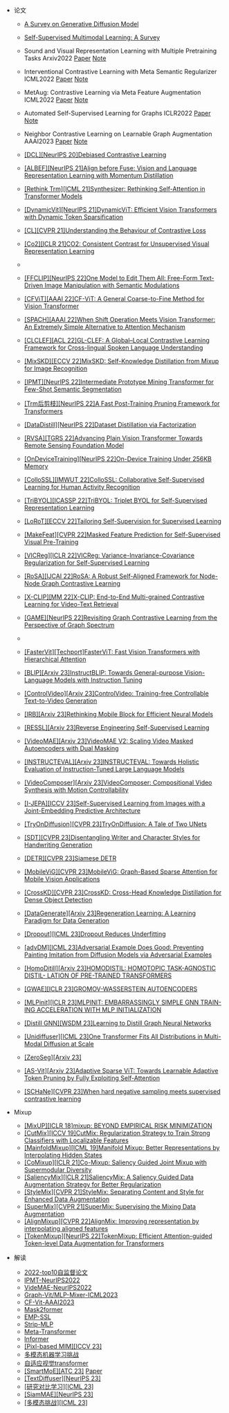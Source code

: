 - 论文
  - [A Survey on Generative Diffusion Model](https://arxiv.org/abs/2209.02646)
  - [Self-Supervised Multimodal Learning: A Survey](https://arxiv.org/abs/2304.01008)
    
    

  - Sound and Visual Representation Learning with Multiple Pretraining Tasks Arxiv2022 [Paper](https://arxiv.org/abs/2201.01046) [Note](https://juejin.cn/post/7080724955414921247)

  - Interventional Contrastive Learning with Meta Semantic Regularizer ICML2022 [Paper](https://arxiv.org/abs/2206.14702) [Note](https://juejin.cn/post/7183909795198402619)

  - MetAug: Contrastive Learning via Meta Feature Augmentation ICML2022 [Paper](https://arxiv.org/abs/2203.05119) [Note](https://juejin.cn/post/7182797568681148477)

  - Automated Self-Supervised Learning for Graphs ICLR2022 [Paper](https://arxiv.org/abs/2106.05470) [Note](https://juejin.cn/post/7081164839837499399)

  - Neighbor Contrastive Learning on Learnable Graph Augmentation AAAI2023 [Paper](https://arxiv.org/abs/2301.01404) [Note](https://juejin.cn/post/7222174980531191845)

  - [[DCL][NeurIPS 20]Debiased Contrastive Learning](https://proceedings.neurips.cc/paper/2020/hash/63c3ddcc7b23daa1e42dc41f9a44a873-Abstract.html)

  - [[ALBEF][NeurIPS 21]Align before Fuse: Vision and Language Representation Learning with Momentum Distillation](https://arxiv.org/abs/2107.07651)
  - [[Rethink Trm][ICML 21]Synthesizer: Rethinking Self-Attention in Transformer Models](https://arxiv.org/abs/2005.00743)
  - [[DynamicVit][NeurIPS 21]DynamicViT: Efficient Vision Transformers with Dynamic Token Sparsification](https://proceedings.neurips.cc/paper/2021/hash/747d3443e319a22747fbb873e8b2f9f2-Abstract.html)
  - [[CL][CVPR 21]Understanding the Behaviour of Contrastive Loss](https://arxiv.org/abs/2012.09740)
  - [[Co2][ICLR 21]CO2: Consistent Contrast for Unsupervised Visual Representation Learning](https://arxiv.org/abs/2010.02217)
  - 

  - [[FFCLIP][NeurIPS 22]One Model to Edit Them All: Free-Form Text-Driven Image Manipulation with Semantic Modulations](https://arxiv.org/abs/2210.07883)
  - [[CFViT][AAAI 22]CF-ViT: A General Coarse-to-Fine Method for Vision Transformer](https://arxiv.org/abs/2203.03821)
  - [[SPACH][AAAI 22]When Shift Operation Meets Vision Transformer: An Extremely Simple Alternative to Attention Mechanism](https://arxiv.org/abs/2201.10801)
  - [[CLCLEF][ACL 22]GL-CLEF: A Global–Local Contrastive Learning Framework for Cross-lingual Spoken Language Understanding](https://arxiv.org/abs/2204.08325)
  - [[MixSKD][ECCV 22]MixSKD: Self-Knowledge Distillation from Mixup for Image Recognition](https://arxiv.org/abs/2208.05768)
  - [[IPMT][NeurIPS 22]Intermediate Prototype Mining Transformer for Few-Shot Semantic Segmentation](https://arxiv.org/abs/2210.06780)
  - [[Trm后剪枝][NeurIPS 22]A Fast Post-Training Pruning Framework for Transformers](https://arxiv.org/abs/2204.09656)
  - [[DataDistill][NeurIPS 22]Dataset Distillation via Factorization](https://arxiv.org/abs/2210.16774)
  - [[RVSA][TGRS 22]Advancing Plain Vision Transformer Towards Remote Sensing Foundation Model](https://arxiv.org/abs/2208.03987)
  - [[OnDeviceTraining][NeurIPS 22]On-Device Training Under 256KB Memory](https://arxiv.org/abs/2206.15472)
  - [[ColloSSL][IMWUT 22]ColloSSL: Collaborative Self-Supervised Learning for Human Activity Recognition](https://arxiv.org/abs/2202.00758)
  - [[TriBYOL][ICASSP 22]TriBYOL: Triplet BYOL for Self-Supervised Representation Learning](https://arxiv.org/abs/2206.03012)
  - [[LoRoT][ECCV 22]Tailoring Self-Supervision for Supervised Learning](https://arxiv.org/abs/2207.10023)
  - [[MakeFeat][CVPR 22]Masked Feature Prediction for Self-Supervised Visual Pre-Training](https://arxiv.org/abs/2112.09133)
  - [[VICReg][ICLR 22]VICReg: Variance-Invariance-Covariance Regularization for Self-Supervised Learning](https://arxiv.org/abs/2105.04906)
  - [[RoSA][IJCAI 22]RoSA: A Robust Self-Aligned Framework for Node-Node Graph Contrastive Learning](https://arxiv.org/abs/2204.13846)
  - [[X-CLIP][MM 22]X-CLIP: End-to-End Multi-grained Contrastive Learning for Video-Text Retrieval](https://arxiv.org/abs/2207.07285)
  - [[GAME][NeurIPS 22]Revisiting Graph Contrastive Learning from the Perspective of Graph Spectrum](https://arxiv.org/abs/2210.02330)
  - 

  - [[FasterVit][Techport]FasterViT: Fast Vision Transformers with Hierarchical Attention](https://arxiv.org/abs/2306.06189)
  - [[BLIP][Arxiv 23]InstructBLIP: Towards General-purpose Vision-Language Models with Instruction Tuning](https://arxiv.org/abs/2305.06500)
  - [[ControlVideo][Arxiv 23]ControlVideo: Training-free Controllable Text-to-Video Generation](https://arxiv.org/abs/2305.13077)
  - [[IRB][Arxiv 23]Rethinking Mobile Block for Efficient Neural Models](https://arxiv.org/abs/2301.01146)
  - [[RESSL][Arxiv 23]Reverse Engineering Self-Supervised Learning](https://arxiv.org/abs/2305.15614)
  - [[VideoMAE][Arxiv 23]VideoMAE V2: Scaling Video Masked Autoencoders with Dual Masking](https://arxiv.org/abs/2303.16727)
  - [[INSTRUCTEVAL][Arxiv 23]INSTRUCTEVAL: Towards Holistic Evaluation of Instruction-Tuned Large Language Models](https://arxiv.org/abs/2306.04757)
  - [[VideoComposer][Arxiv 23]VideoComposer: Compositional Video Synthesis with Motion Controllability](https://arxiv.org/pdf/2306.02018.pdf)
  - [[I-JEPA][ICCV 23]Self-Supervised Learning from Images with a Joint-Embedding Predictive Architecture](https://arxiv.org/abs/2301.08243)
  - [[TryOnDiffusion][CVPR 23]TryOnDiffusion: A Tale of Two UNets](https://arxiv.org/abs/2306.08276)
  - [[SDT][CVPR 23]Disentangling Writer and Character Styles for Handwriting Generation](https://arxiv.org/abs/2303.14736)
  - [[DETR][CVPR 23]Siamese DETR](https://arxiv.org/abs/2303.18144)
  - [[MobileViG][CVPR 23]MobileViG: Graph-Based Sparse Attention for Mobile Vision Applications](https://arxiv.org/abs/2307.00395)
  - [[CrossKD][CVPR 23]CrossKD: Cross-Head Knowledge Distillation for Dense Object Detection](https://arxiv.org/pdf/2306.11369.pdf)
  - [[DataGenerate][Arxiv 23]Regeneration Learning: A Learning Paradigm for Data Generation](https://arxiv.org/abs/2301.08846)
  - [[Dropout][ICML 23]Dropout Reduces Underfitting](https://arxiv.org/abs/2303.01500)
  - [[advDM][ICML 23]Adversarial Example Does Good: Preventing Painting Imitation from Diffusion Models via Adversarial Examples](https://arxiv.org/abs/2302.04578)
  - [[HomoDitill][Arxiv 23]HOMODISTIL: HOMOTOPIC TASK-AGNOSTIC DISTIL- LATION OF PRE-TRAINED TRANSFORMERS](https://arxiv.org/abs/2302.09632)
  - [[GWAE][ICLR 23]GROMOV-WASSERSTEIN AUTOENCODERS](https://arxiv.org/abs/2209.07007)
  - [[MLPinit][ICLR 23]MLPINIT: EMBARRASSINGLY SIMPLE GNN TRAIN- ING ACCELERATION WITH MLP INITIALIZATION](https://arxiv.org/abs/2210.00102)
  - [[Distill GNN][WSDM  23]Learning to Distill Graph Neural Networks](http://shichuan.org/doc/144.pdf)
  - [[Unidiffuser][ICML 23]One Transformer Fits All Distributions in Multi-Modal Diffusion at Scale](https://arxiv.org/abs/2303.06555)
  - [[ZeroSeg][Arxiv 23]](https://mp.weixin.qq.com/s/jldbJkJxsC79enM19BvszQ)
  - [[AS-Vit][Arxiv 23]Adaptive Sparse ViT: Towards Learnable Adaptive Token Pruning by Fully Exploiting Self-Attention](https://arxiv.org/pdf/2209.13802.pdf)
  - [[SCHaNe][CVPR 23]When hard negative sampling meets supervised contrastive learning](https://arxiv.org/pdf/2308.14893.pdf)
    

- Mixup
  - [[MixUP][ICLR 18]mixup: BEYOND EMPIRICAL RISK MINIMIZATION](https://arxiv.org/abs/1710.09412)
  - [[CutMix][ICCV 19]CutMix: Regularization Strategy to Train Strong Classifiers with Localizable Features](https://arxiv.org/abs/1905.04899)
  - [[MainfoldMixup][ICML 19]Manifold Mixup: Better Representations by Interpolating Hidden States](https://arxiv.org/abs/1806.05236)
  - [[CoMixup][ICLR 21]Co-Mixup: Saliency Guided Joint Mixup with Supermodular Diversity](https://arxiv.org/abs/2102.03065)
  - [[SaliencyMix][ICLR 21]SaliencyMix: A Saliency Guided Data Augmentation Strategy for Better Regularization](https://arxiv.org/abs/2006.01791)
  - [[StyleMix][CVPR 21]StyleMix: Separating Content and Style for Enhanced Data Augmentation](https://openaccess.thecvf.com/content/CVPR2021/papers/Hong_StyleMix_Separating_Content_and_Style_for_Enhanced_Data_Augmentation_CVPR_2021_paper.pdf)
  - [[SuperMix][CVPR 21]SuperMix: Supervising the Mixing Data Augmentation](https://arxiv.org/abs/2003.05034)
  - [[AlignMixup][CVPR 22]AlignMix: Improving representation by interpolating aligned features](https://arxiv.org/abs/2103.15375)
  - [[TokenMixup][NeurIPS 22]TokenMixup: Efficient Attention-guided Token-level Data Augmentation for Transformers](https://arxiv.org/abs/2210.07562)
  
    
- 解读
  - [2022-top10自监督论文](https://mp.weixin.qq.com/s/AQIWt4deRGnRw3E6msRrig)
  - [IPMT-NeurIPS2022](https://mp.weixin.qq.com/s/y9jKTWi6NTNe_-IhaxE6Mg)
  - [VideMAE-NeurIPS2022](https://mp.weixin.qq.com/s/vrRrOFWHYWbjvFDvt5Bu7w)
  - [Graph-Vit/MLP-Mixer-ICML2023](https://mp.weixin.qq.com/s/3NmnJ6Cmw834Wz55HenFfw)
  - [CF-Vit-AAAI2023](https://mp.weixin.qq.com/s/J_wDSANS2DselnIUM5kR7w)
  - [Mask2former](https://mp.weixin.qq.com/s/apb_oXHoymAmGZCRXU6MQQ)
  - [EMP-SSL](https://mp.weixin.qq.com/s/zaltgHDnv0lmvF-nEydGeA)
  - [Strip-MLP](https://mp.weixin.qq.com/s/VqKystkqVGHj6anSt2ILPA)
  - [Meta-Transformer](https://mp.weixin.qq.com/s/bLwAESERks5-YjbQU5Z4xw)
  - [Informer](https://mp.weixin.qq.com/s/OA9P0dW-Xm4iT5j6qk6KuQ)
  - [[Pixl-based MIM][ICCV 23]](https://mp.weixin.qq.com/s/nrljdvvTphS3hXeAEZtOJg)
  - [多模态机器学习挑战](https://mp.weixin.qq.com/s/F_BRW5PW86fC7kHQqDf_2g)
  - [自适应视觉transformer](https://mp.weixin.qq.com/s/oVFjpzqACpB2EwYVdHzoUw)
  - [[SmartMoE][ATC 23]](https://mp.weixin.qq.com/s/zo-vJjDvjHX_ShLrJmpUcA) [Paper](https://siam-mae-video.github.io/resources/paper.pdf)
  - [[TextDiffuser][NeurIPS 23]](https://mp.weixin.qq.com/s/UhLstgJqj1d14HcrdGGlfg)
  - [[研究对比学习][ICML 23]](https://mp.weixin.qq.com/s/1nSt6voqWhYpG2AI5DQuMg)
  - [[SiamMAE][NeurIPS 23]](https://mp.weixin.qq.com/s/t9s2th1O08Jqcpzyw1FEGg)
  - [[多模态挑战][ICML 23]](https://mp.weixin.qq.com/s/F_BRW5PW86fC7kHQqDf_2g)

